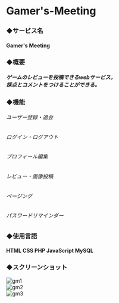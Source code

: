 # Gamer's-Meeting
 
 
### ◆サービス名
#### Gamer's Meeting

### ◆概要
##### ゲームのレビューを投稿できるwebサービス。<br>採点とコメントをつけることができる。  

### ◆機能
###### ユーザー登録・退会
###### ログイン・ログアウト
###### プロフィール編集
###### レビュー・画像投稿
###### ページング
###### パスワードリマインダー




### ◆使用言語
#### HTML CSS PHP JavaScript MySQL 

### ◆スクリーンショット
![gm1](https://user-images.githubusercontent.com/56120365/69634155-0186bb80-1095-11ea-8959-7ccb5915b0b3.jpg)<br>
![gm2](https://user-images.githubusercontent.com/56120365/69634500-ac977500-1095-11ea-8ec7-6fdc8ab1271f.jpg)<br>
![gm3](https://user-images.githubusercontent.com/56120365/69634505-ae613880-1095-11ea-8288-f94feff5658d.jpg)<br>
